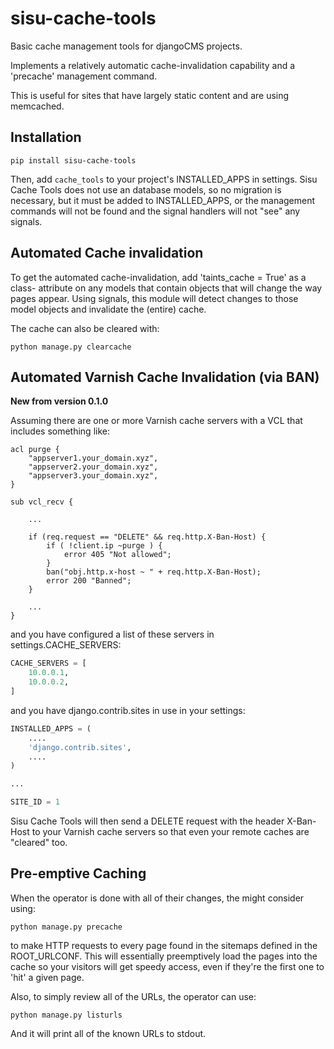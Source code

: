 # sisu-cache-tools

Basic cache management tools for djangoCMS projects.

Implements a relatively automatic cache-invalidation capability and a
'precache' management command.

This is useful for sites that have largely static content and are using
memcached.

## Installation

```` shell
pip install sisu-cache-tools
````

Then, add `cache_tools` to your project's INSTALLED_APPS in settings.
Sisu Cache Tools does not use an database models, so no migration is
necessary, but it must be added to INSTALLED_APPS, or the management commands
will not be found and the signal handlers will not "see" any signals.


## Automated Cache invalidation

To get the automated cache-invalidation, add 'taints_cache = True' as a class-
attribute on any models that contain objects that will change the way pages
appear. Using signals, this module will detect changes to those model objects
and invalidate the (entire) cache.

The cache can also be cleared with:

```` shell
python manage.py clearcache
````

## Automated Varnish Cache Invalidation (via BAN)

**New from version 0.1.0**

Assuming there are one or more Varnish cache servers with a VCL that includes something like:

```` vcl
acl purge {
    "appserver1.your_domain.xyz",
    "appserver2.your_domain.xyz",
    "appserver3.your_domain.xyz",
}

sub vcl_recv {

	...

    if (req.request == "DELETE" && req.http.X-Ban-Host) {
        if ( !client.ip ~purge ) {
            error 405 "Not allowed";
        }
        ban("obj.http.x-host ~ " + req.http.X-Ban-Host);
        error 200 "Banned";
    }

	...
}
````

and you have configured a list of these servers in settings.CACHE_SERVERS:

```` python
CACHE_SERVERS = [
	10.0.0.1,
	10.0.0.2,
]
````

and you have django.contrib.sites in use in your settings:

```` python
INSTALLED_APPS = (
    ....
    'django.contrib.sites',
    ....
)

...

SITE_ID = 1
````

Sisu Cache Tools will then send a DELETE request with the header X-Ban-Host to your Varnish cache servers so that even your remote caches are "cleared" too.



## Pre-emptive Caching

When the operator is done with all of their changes, the might consider using:

```` shell
python manage.py precache
````

to make HTTP requests to every page found in the sitemaps defined in the
ROOT_URLCONF. This will essentially preemptively load the pages into the cache
so your visitors will get speedy access, even if they're the first one to
'hit' a given page.

Also, to simply review all of the URLs, the operator can use:

```` shell
python manage.py listurls
````

And it will print all of the known URLs to stdout.

